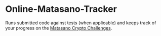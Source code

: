 Online-Matasano-Tracker
=======================

Runs submitted code against tests (when applicable) and keeps track of your progress on the [Matasano Crypto Challenges](http://cryptopals.com/).
